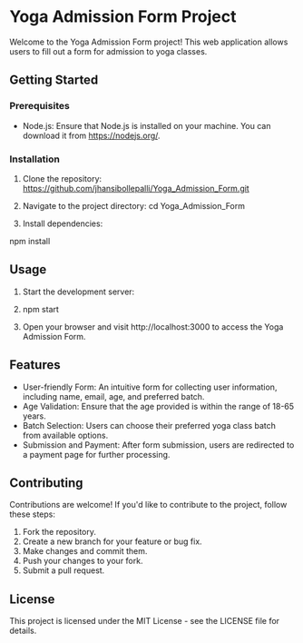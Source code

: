# Yoga Admission Form Project

Welcome to the Yoga Admission Form project! This web application allows users to fill out a form for admission to yoga classes.

## Getting Started

### Prerequisites

- Node.js: Ensure that Node.js is installed on your machine. You can download it from https://nodejs.org/.

### Installation

1. Clone the repository:
https://github.com/jhansibollepalli/Yoga_Admission_Form.git

2. Navigate to the project directory:
cd Yoga_Admission_Form

3. Install dependencies:

npm install
## Usage

1. Start the development server:
2. npm start

2. Open your browser and visit http://localhost:3000 to access the Yoga Admission Form.

## Features

- User-friendly Form: An intuitive form for collecting user information, including name, email, age, and preferred batch.
- Age Validation: Ensure that the age provided is within the range of 18-65 years.
- Batch Selection: Users can choose their preferred yoga class batch from available options.
- Submission and Payment: After form submission, users are redirected to a payment page for further processing.

## Contributing

Contributions are welcome! If you'd like to contribute to the project, follow these steps:

1. Fork the repository.
2. Create a new branch for your feature or bug fix.
3. Make changes and commit them.
4. Push your changes to your fork.
5. Submit a pull request.

## License

This project is licensed under the MIT License - see the LICENSE file for details.
